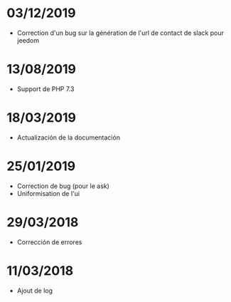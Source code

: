 # 03/12/2019

- Correction d'un bug sur la génération de l'url de contact de slack pour jeedom

# 13/08/2019

- Support de PHP 7.3

# 18/03/2019

- Actualización de la documentación

# 25/01/2019

- Correction de bug (pour le ask)
- Uniformisation de l'ui

# 29/03/2018

- Corrección de errores

# 11/03/2018

- Ajout de log
